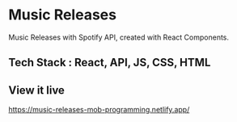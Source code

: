 # Music Releases

Music Releases with Spotify API, created with React Components.

## Tech Stack : React, API, JS, CSS, HTML

## View it live

https://music-releases-mob-programming.netlify.app/
